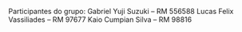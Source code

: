 Participantes do grupo:
Gabriel Yuji Suzuki – RM 556588
Lucas Felix Vassiliades – RM 97677
Kaio Cumpian Silva – RM 98816
